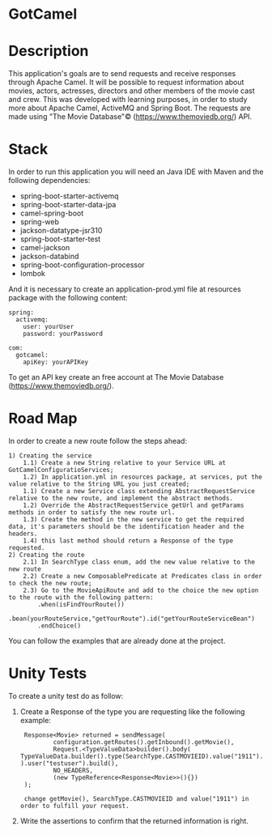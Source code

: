 # GotCamel


# Description

This application's goals are to send requests and receive responses through Apache Camel. It will be possible to request information about movies, actors, actresses, directors and other members of the movie cast and crew. This was developed with learning purposes, in order to study more about Apache Camel, ActiveMQ and Spring Boot.
The requests are made using "The Movie Database"© (https://www.themoviedb.org/) API.

# Stack

In order to run this application you will need an Java IDE with Maven and the following dependencies:

*    spring-boot-starter-activemq
*    spring-boot-starter-data-jpa
*    camel-spring-boot
*    spring-web
*    jackson-datatype-jsr310
*    spring-boot-starter-test
*    camel-jackson
*    jackson-databind
*    spring-boot-configuration-processor
*    lombok

And it is necessary to create an application-prod.yml file at resources package with the following content:

    spring:
      activemq:
        user: yourUser
        password: yourPassword
    
    com:
      gotcamel:
        apiKey: yourAPIKey
    	
To get an API key create an free account at The Movie Database (https://www.themoviedb.org/).


# Road Map
In order to create a new route follow the steps ahead:

    1) Creating the service
	    1.1) Create a new String relative to your Service URL at GotCamelConfiguratioServices;
    	1.2) In application.yml in resources package, at services, put the value relative to the String URL you just created;
    	1.1) Create a new Service class extending AbstractRequestService relative to the new route, and implement the abstract methods.
    	1.2) Override the AbstractRequestService getUrl and getParams methods in order to satisfy the new route url.
    	1.3) Create the method in the new service to get the required data, it's parameters should be the identification header and the headers.
    	1.4) this last method should return a Response of the type requested.
    2) Creating the route 
    	2.1) In SearchType class enum, add the new value relative to the new route
    	2.2) Create a new ComposablePredicate at Predicates class in order to check the new route;
    	2.3) Go to the MovieApiRoute and add to the choice the new option to the route with the following pattern:
    		.when(isFindYourRoute())
    			.bean(yourRouteService,"getYourRoute").id("getYourRouteServiceBean")
    		.endChoice()
    		
You can follow the examples that are already done at the project.

# Unity Tests

To create a unity test do as follow:
1) Create a Response of the type you are requesting like the following example:

        Response<Movie> returned = sendMessage(
                configuration.getRoutes().getInbound().getMovie(),
                Request.<TypeValueData>builder().body( TypeValueData.builder().type(SearchType.CASTMOVIEID).value("1911").build() ).user("testuser").build(),
                NO_HEADERS,
                (new TypeReference<Response<Movie>>(){})
        );
		
		change getMovie(), SearchType.CASTMOVIEID and value("1911") in order to fulfill your request.
		
2) Write the assertions to confirm that the returned information is right.


